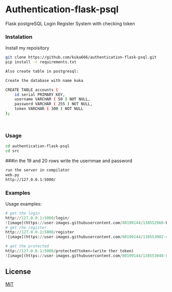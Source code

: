 # Authentication-flask-psql
Flask postgreSQL Login Register System with checking token

### Instalation
Install my repoisitory 
```bash
git clone https://github.com/kuka666/authentication-flask-psql.git
pip install -r requirements.txt

Also create table in postgresql:

Create the database with name kuka

CREATE TABLE accounts (
	id serial PRIMARY KEY,
	username VARCHAR ( 50 ) NOT NULL,
	password VARCHAR ( 255 ) NOT NULL,
	token VARCHAR ( 300 ) NOT NULL
);




```

### Usage
```bash
cd authentication-flask-psql
cd src
```

###in the 19 and 20 rows write the usernmae and password
```bash
run the server in compilator 
web.py
http://127.0.0.1:5000/
```



### Examples

Usage examples:
```python
# get the login
http://127.0.0.1:5000/login/
![image](https://user-images.githubusercontent.com/80199144/138552960-bb60f7be-c78d-4f55-9e85-86be5144f0eb.png)
# get rhe register
http://127.0.0.1:5000/register
![image](https://user-images.githubusercontent.com/80199144/138553002-4deaf614-3ad4-4d9b-8725-437e7b4cdb97.png)

# get the protected
http://127.0.0.1:5000/protected?token=(write ther token)
![image](https://user-images.githubusercontent.com/80199144/138553040-87142734-217c-4d2b-84be-8bd7e95b1ada.png)


```

## License
[MIT](https://choosealicense.com/licenses/mit/)
